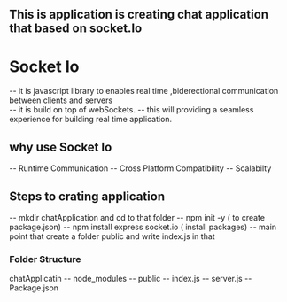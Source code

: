 ## This is application is creating chat application that based on socket.Io 
# Socket Io
  -- it is javascript library to enables real time ,biderectional communication between clients and servers  
  -- it is build on top of webSockets.
  -- this will providing a seamless experience for building real time application.

## why use Socket Io
  -- Runtime Communication
  -- Cross Platform Compatibility
  -- Scalabilty

## Steps to crating application
  -- mkdir chatApplication and cd to that folder
  -- npm init -y ( to create package.json)
  -- npm install express socket.io ( install packages)
  -- main point that create a folder public and write index.js in that

  ### Folder Structure
  chatApplicatin
  -- node_modules
  -- public
      -- index.js
  -- server.js
  -- Package.json
  
  
    
